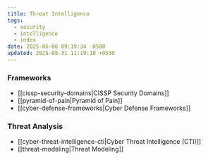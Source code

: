 ```yaml
---
title: Threat Intelligence
tags:
  - security
  - intelligence
  - index
date: 2025-06-06 09:19:34 -0500
updated: 2025-08-31 11:19:10 +0530
---
```


### Frameworks

* [[cissp-security-domains|CISSP Security Domains]]
* [[pyramid-of-pain|Pyramid of Pain]]
* [[cyber-defense-frameworks|Cyber Defense Frameworks]]

### Threat Analysis

* [[cyber-threat-intelligence-cti|Cyber Threat Intelligence (CTI)]]
* [[threat-modeling|Threat Modeling]]
